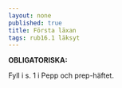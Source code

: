 ```yaml
---
layout: none
published: true
title: Första läxan
tags: rub16.1 läksyt
---
```

**OBLIGATORISKA:**

Fyll i s. 1 i Pepp och prep-häftet.

